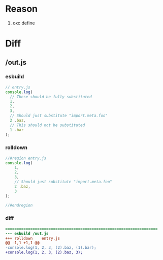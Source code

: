 # Reason
1. oxc define
# Diff
## /out.js
### esbuild
```js
// entry.js
console.log(
  // These should be fully substituted
  1,
  2,
  3,
  // Should just substitute "import.meta.foo"
  2 .baz,
  // This should not be substituted
  1 .bar
);
```
### rolldown
```js
//#region entry.js
console.log(
	1,
	2,
	3,
	// Should just substitute "import.meta.foo"
	2 .baz,
	3
);

//#endregion
```
### diff
```diff
===================================================================
--- esbuild	/out.js
+++ rolldown	entry.js
@@ -1,1 +1,1 @@
-console.log(1, 2, 3, (2).baz, (1).bar);
+console.log(1, 2, 3, (2).baz, 3);

```